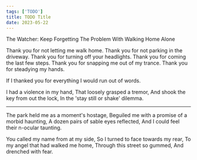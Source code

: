 ```yaml
---
tags: ['TODO']
title: TODO Title
date: 2023-05-22
---
```


The Watcher: Keep Forgetting The Problem With Walking Home Alone

Thank you for not letting me walk home.
Thank you for not parking in the driveway.
Thank you for turning off your headlights.
Thank you for coming the last few steps.
Thank you for snapping me out of my trance.
Thank you for steadying my hands.

If I thanked you for everything I would run out of words.

I had a violence in my hand,
That loosely grasped a tremor,
And shook the key from out the lock,
In the 'stay still or shake' dilemma.

---

The park held me as a moment's hostage,
Beguiled me with a promise of a morbid haunting,
A dozen pairs of sable eyes reflected,
And I could feel their n-ocular taunting.

You called my name from at my side,
So I turned to face towards my rear,
To my angel that had walked me home,
Through this street so gummed,
And drenched with fear.

